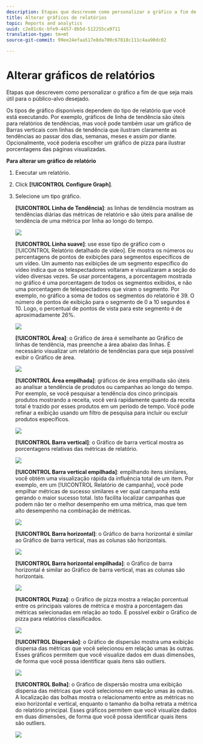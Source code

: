```yaml
---
description: Etapas que descrevem como personalizar o gráfico a fim de que seja mais útil para o público-alvo desejado.
title: Alterar gráficos de relatórios
topic: Reports and analytics
uuid: c2e81c6c-bfe9-4457-8b5d-512255ca9711
translation-type: tm+mt
source-git-commit: 99ee24efaa517e8da700c67818c111c4aa90dc02

---
```



# Alterar gráficos de relatórios

Etapas que descrevem como personalizar o gráfico a fim de que seja mais útil para o público-alvo desejado.

Os tipos de gráfico disponíveis dependem do tipo de relatório que você está executando. Por exemplo, gráficos de linha de tendência são úteis para relatórios de tendências, mas você pode também usar um gráfico de Barras verticais com linhas de tendência que ilustram claramente as tendências ao passar dos dias, semanas, meses e assim por diante. Opcionalmente, você poderia escolher um gráfico de pizza para ilustrar porcentagens das páginas visualizadas.

**Para alterar um gráfico de relatório**

1. Executar um relatório.
1. Click **[!UICONTROL Configure Graph]**.
1. Selecione um tipo gráfico.

   **[!UICONTROL Linha de Tendência]**: as linhas de tendência mostram as tendências diárias das métricas de relatório e são úteis para análise de tendência de uma métrica por linha ao longo do tempo.

   ![](assets/graph_trend_line.png)

   **[!UICONTROL Linha suave]**: use esse tipo de gráfico com o [!UICONTROL Relatório detalhado de vídeo]. Ele mostra os números ou percentagens de pontos de exibições para segmentos específicos de um vídeo. Um aumento nas exibições de um segmento específico do vídeo indica que os telespectadores voltaram e visualizaram a seção do vídeo diversas vezes. Se usar porcentagens, a porcentagem mostrada no gráfico é uma porcentagem de todos os segmentos exibidos, e não uma porcentagem de telespectadores que viram o segmento. Por exemplo, no gráfico a soma de todos os segmentos do relatório é 39. O número de pontos de exibição para o segmento de 0 a 10 segundos é 10. Logo, o percentual de pontos de vista para este segmento é de aproximadamente 26%.

   ![](assets/graph_smooth_line.png)

   **[!UICONTROL Área]**: o Gráfico de área é semelhante ao Gráfico de linhas de tendência, mas preenche a área abaixo das linhas. É necessário visualizar um relatório de tendências para que seja possível exibir o Gráfico de área.

   ![](assets/graph_area.png)

   **[!UICONTROL Área empilhada]**: gráficos de área empilhada são úteis ao analisar a tendência de produtos ou campanhas ao longo do tempo. Por exemplo, se você pesquisar a tendência dos cinco principais produtos mostrando a receita, você verá rapidamente quanto da receita total é trazido por esses produtos em um período de tempo. Você pode refinar a exibição usando um filtro de pesquisa para incluir ou excluir produtos específicos.

   ![](assets/graph_stacked_area.png)

   **[!UICONTROL Barra vertical]**: o Gráfico de barra vertical mostra as porcentagens relativas das métricas de relatório.

   ![](assets/graph_vertical_bars.png)

   **[!UICONTROL Barra vertical empilhada]**: empilhando itens similares, você obtém uma visualização rápida da influência total de um item. Por exemplo, em um [!UICONTROL Relatório de campanha], você pode empilhar métricas de sucesso similares e ver qual campanha está gerando o maior sucesso total. Isto facilita localizar campanhas que podem não ter o melhor desempenho em uma métrica, mas que tem alto desempenho na combinação de métricas.

   ![](assets/graph_stacked_vertical.png)

   **[!UICONTROL Barra horizontal]**: o Gráfico de barra horizontal é similar ao Gráfico de barra vertical, mas as colunas são horizontais.

   ![](assets/graph_horizontal_bar.png)

   **[!UICONTROL Barra horizontal empilhada]**: o Gráfico de barra horizontal é similar ao Gráfico de barra vertical, mas as colunas são horizontais.

   ![](assets/graph_stacked_horizontal.png)

   **[!UICONTROL Pizza]**: o Gráfico de pizza mostra a relação porcentual entre os principais valores de métrica e mostra a porcentagem das métricas selecionadas em relação ao todo. É possível exibir o Gráfico de pizza para relatórios classificados.

   ![](assets/graph_pie.png)

   **[!UICONTROL Dispersão]**: o Gráfico de dispersão mostra uma exibição dispersa das métricas que você selecionou em relação umas às outras. Esses gráficos permitem que você visualize dados em duas dimensões, de forma que você possa identificar quais itens são outliers.

   ![](assets/graph_scatter.png)

   **[!UICONTROL Bolha]**: o Gráfico de dispersão mostra uma exibição dispersa das métricas que você selecionou em relação umas às outras. A localização das bolhas mostra o relacionamento entre as métricas no eixo horizontal e vertical, enquanto o tamanho da bolha retrata a métrica do relatório principal. Esses gráficos permitem que você visualize dados em duas dimensões, de forma que você possa identificar quais itens são outliers.

   ![](assets/graph_bubble.png)

